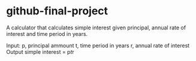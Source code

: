 # github-final-project
A calculator that calculates simple interest given principal, annual rate of interest and time period in years.

Input:
  p, principal ammount
  t, time period in years
  r, annual rate of interest
Output
  simple interest = p*t*r
